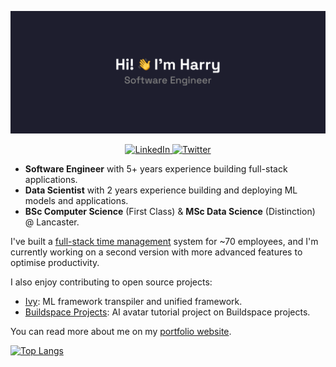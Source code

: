 [![Harry's GitHub Banner](./assets/banner.png)](https://harrybaines.net)

<p align="center">
  <a href="https://www.linkedin.com/in/harry-baines-400609137/" target="_blank">
    <img alt="LinkedIn" src="https://img.shields.io/badge/linkedin-%230077B5.svg?&style=for-the-badge&logo=linkedin&logoColor=white" />
  </a> 
  <a href="https://twitter.com/harryb0905" target="_blank">
    <img alt="Twitter" src="https://img.shields.io/badge/Twitter-1DA1F2?style=for-the-badge&logo=twitter&logoColor=white" />
  </a>
</p>

- **Software Engineer** with 5+ years experience building full-stack applications.
- **Data Scientist** with 2 years experience building and deploying ML models and applications.
- **BSc Computer Science** (First Class) & **MSc Data Science** (Distinction) @ Lancaster.

I've built a [full-stack time management](https://www.ca-tms.com/) system for ~70 employees, and I'm currently working on a second version with more advanced features to optimise productivity.

I also enjoy contributing to open source projects:

- [Ivy](https://github.com/unifyai/ivy): ML framework transpiler and unified framework.
- [Buildspace Projects](https://github.com/buildspace/buildspace-projects): AI avatar tutorial project on Buildspace projects.

You can read more about me on my [portfolio website](https://www.harrybaines.net/).

[![Top Langs](https://github-readme-stats.vercel.app/api/top-langs/?username=harrybaines&layout=compact)](https://github.com/harrybaines/github-readme-stats)
